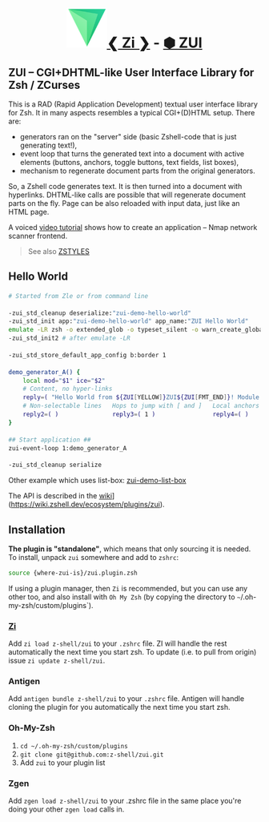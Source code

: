 <h1 align="center">
  <p align="center">
    <a href="https://github.com/z-shell/zi">
      <img src="https://raw.githubusercontent.com/z-shell/.github/main/profile/img/logo.png" alt="Logo" width="80" height="80" />❮ Zi ❯</a>
      -
      <a href="https://github.com/z-shell/zui">⬢ ZUI</a>
  </p>
</h1>

## ZUI – CGI+DHTML-like User Interface Library for Zsh / ZCurses

This is a RAD (Rapid Application Development) textual user interface library for Zsh. It in many aspects resembles a typical CGI+(D)HTML setup. There are:

- generators ran on the "server" side (basic Zshell-code that is just generating text!),
- event loop that turns the generated text into a document with active elements (buttons, anchors, toggle buttons, text fields, list boxes),
- mechanism to regenerate document parts from the original generators.

So, a Zshell code generates text. It is then turned into a document with hyperlinks. DHTML-like calls are possible that will regenerate document parts on the fly. Page can be also reloaded with input data, just like an HTML page.

A voiced [video tutorial](https://youtu.be/TfZ8b_RS_Bg) shows how to create an application – Nmap network scanner frontend.

> See also [ZSTYLES](ZSTYLES.md)

## Hello World

```zsh
# Started from Zle or from command line

-zui_std_cleanup deserialize:"zui-demo-hello-world"
-zui_std_init app:"zui-demo-hello-world" app_name:"ZUI Hello World"
emulate -LR zsh -o extended_glob -o typeset_silent -o warn_create_global
-zui_std_init2 # after emulate -LR

-zui_std_store_default_app_config b:border 1

demo_generator_A() {
    local mod="$1" ice="$2"
    # Content, no hyper-links
    reply=( "Hello World from ${ZUI[YELLOW]}ZUI${ZUI[FMT_END]}! Module $mod, instance $ice." )
    # Non-selectable lines   Hops to jump with [ and ]   Local anchors
    reply2=( )               reply3=( 1 )                reply4=( )
}

## Start application ##
zui-event-loop 1:demo_generator_A

-zui_std_cleanup serialize
```

Other example which uses list-box: [zui-demo-list-box](https://github.com/z-shell/zui/blob/main/demos/zui-demo-list-boxes)

The API is described in the [wiki](https://wiki.zshell.dev/ecosystem/plugins/zui)](https://wiki.zshell.dev/ecosystem/plugins/zui).

## Installation

**The plugin is "standalone"**, which means that only sourcing it is needed. To install, unpack `zui` somewhere and add to `zshrc`:

```zsh
source {where-zui-is}/zui.plugin.zsh
```

If using a plugin manager, then `Zi` is recommended, but you can use any other too, and also install with `Oh My Zsh` (by copying the directory to `~`/.oh-my-zsh/custom/plugins`).

### [Zi](https://github.com/z-shell/zi)

Add `zi load z-shell/zui` to your `.zshrc` file. ZI will handle the rest automatically the next time you start zsh. To update (i.e. to pull from origin) issue `zi update z-shell/zui`.

### Antigen

Add `antigen bundle z-shell/zui` to your `.zshrc` file. Antigen will handle cloning the plugin for you automatically the next time you start zsh.

### Oh-My-Zsh

1. `cd ~/.oh-my-zsh/custom/plugins`
2. `git clone git@github.com:z-shell/zui.git`
3. Add `zui` to your plugin list

### Zgen

Add `zgen load z-shell/zui` to your .zshrc file in the same place you're doing your other `zgen load` calls in.
